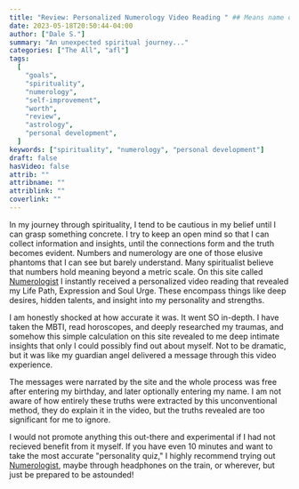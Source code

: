 ```yaml
---
title: "Review: Personalized Numerology Video Reading " ## Means name of the article is filename
date: 2023-05-18T20:50:44-04:00
author: ["Dale S."]
summary: "An unexpected spiritual journey..."
categories: ["The All", "afl"]
tags:
  [
    "goals",
    "spirituality",
    "numerology",
    "self-improvement",
    "worth",
    "review",
    "astrology",
    "personal development",
  ]
keywords: ["spirituality", "numerology", "personal development"]
draft: false
hasVideo: false
attrib: ""
attribname: ""
attriblink: ""
coverlink: ""
---
```


In my journey through spirituality, I tend to be cautious in my belief until I can grasp something concrete. I try to keep an open mind so that I can collect information and insights, until the connections form and the truth becomes evident. Numbers and numerology are one of those elusive phantoms that I can see but barely understand. Many spiritualist believe that numbers hold meaning beyond a metric scale. On this site called [Numerologist](https://bit.ly/45fruYf) I instantly received a personalized video reading that revealed my Life Path, Expression and Soul Urge. These encompass things like deep desires, hidden talents, and insight into my personality and strengths.

I am honestly shocked at how accurate it was. It went SO in-depth. I have taken the MBTI, read horoscopes, and deeply researched my traumas, and somehow this simple calculation on this site revealed to me deep intimate insights that only I could possibly find out about myself. Not to be dramatic, but it was like my guardian angel delivered a message through this video experience.

The messages were narrated by the site and the whole process was free after entering my birthday, and later optionally entering my name. I am not aware of how entirely these truths were extracted by this unconventional method, they do explain it in the video, but the truths revealed are too significant for me to ignore.

I would not promote anything this out-there and experimental if I had not recieved benefit from it myself. If you have even 10 minutes and want to take the most accurate "personality quiz," I highly recommend trying out [Numerologist](https://bit.ly/45fruYf), maybe through headphones on the train, or wherever, but just be prepared to be astounded!
